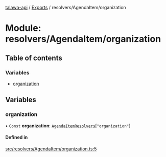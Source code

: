 [talawa-api](../README.md) / [Exports](../modules.md) / resolvers/AgendaItem/organization

# Module: resolvers/AgendaItem/organization

## Table of contents

### Variables

- [organization](resolvers_AgendaItem_organization.md#organization)

## Variables

### organization

• `Const` **organization**: [`AgendaItemResolvers`](types_generatedGraphQLTypes.md#agendaitemresolvers)[``"organization"``]

#### Defined in

[src/resolvers/AgendaItem/organization.ts:5](https://github.com/PalisadoesFoundation/talawa-api/blob/708df7e/src/resolvers/AgendaItem/organization.ts#L5)
